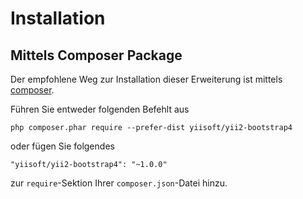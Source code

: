 Installation
============

## Mittels Composer Package

Der empfohlene Weg zur Installation dieser Erweiterung ist mittels [composer](https://getcomposer.org/download/).

Führen Sie entweder folgenden Befehlt aus

```
php composer.phar require --prefer-dist yiisoft/yii2-bootstrap4
```

oder fügen Sie folgendes

```
"yiisoft/yii2-bootstrap4": "~1.0.0"
```

zur `require`-Sektion Ihrer `composer.json`-Datei hinzu.
